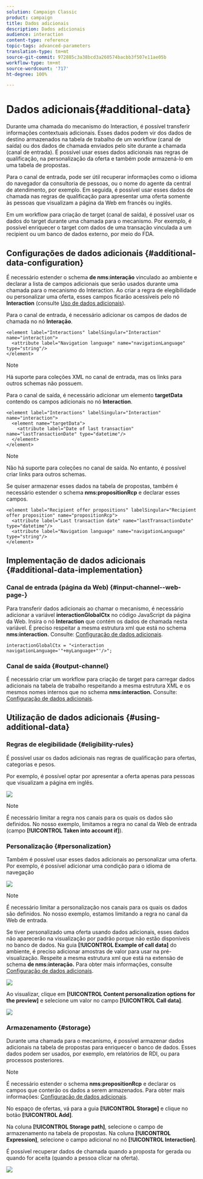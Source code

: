 ```yaml
---
solution: Campaign Classic
product: campaign
title: Dados adicionais
description: Dados adicionais
audience: interaction
content-type: reference
topic-tags: advanced-parameters
translation-type: tm+mt
source-git-commit: 972885c3a38bcd3a260574bacbb3f507e11ae05b
workflow-type: tm+mt
source-wordcount: '717'
ht-degree: 100%

---
```



# Dados adicionais{#additional-data}

Durante uma chamada do mecanismo do Interaction, é possível transferir informações contextuais adicionais. Esses dados podem vir dos dados de destino armazenados na tabela de trabalho de um workflow (canal de saída) ou dos dados de chamada enviados pelo site durante a chamada (canal de entrada). É possível usar esses dados adicionais nas regras de qualificação, na personalização da oferta e também pode armazená-lo em uma tabela de propostas.

Para o canal de entrada, pode ser útil recuperar informações como o idioma do navegador da consultoria de pessoas, ou o nome do agente da central de atendimento, por exemplo. Em seguida, é possível usar esses dados de chamada nas regras de qualificação para apresentar uma oferta somente às pessoas que visualizam a página da Web em francês ou inglês.

Em um workflow para criação de target (canal de saída), é possível usar os dados do target durante uma chamada para o mecanismo. Por exemplo, é possível enriquecer o target com dados de uma transação vinculada a um recipient ou um banco de dados externo, por meio do FDA.

## Configurações de dados adicionais {#additional-data-configuration}

É necessário estender o schema **de nms:interação** vinculado ao ambiente e declarar a lista de campos adicionais que serão usados durante uma chamada para o mecanismo do Interaction. Ao criar a regra de elegibilidade ou personalizar uma oferta, esses campos ficarão acessíveis pelo nó **Interaction** (consulte [Uso de dados adicionais](#using-additional-data)).

Para o canal de entrada, é necessário adicionar os campos de dados de chamada no nó **Interação**.

```
<element label="Interactions" labelSingular="Interaction" name="interaction">
  <attribute label="Navigation language" name="navigationLanguage" type="string"/>
</element>
```

>[!NOTE]
>
>Há suporte para coleções XML no canal de entrada, mas os links para outros schemas não possuem.

Para o canal de saída, é necessário adicionar um elemento **targetData** contendo os campos adicionais no nó **Interaction**.

```
<element label="Interactions" labelSingular="Interaction" name="interaction">
  <element name="targetData">
    <attribute label="Date of last transaction" name="lastTransactionDate" type="datetime"/>
  </element>
</element>
```

>[!NOTE]
>
>Não há suporte para coleções no canal de saída. No entanto, é possível criar links para outros schemas.

Se quiser armazenar esses dados na tabela de propostas, também é necessário estender o schema **nms:propositionRcp** e declarar esses campos.

```
<element label="Recipient offer propositions" labelSingular="Recipient offer proposition" name="propositionRcp">
  <attribute label="Last transaction date" name="lastTransactionDate" type="datetime"/>
  <attribute label="Navigation language" name="navigationLanguage" type="string"/>
</element>
```

## Implementação de dados adicionais {#additional-data-implementation}

### Canal de entrada (página da Web) {#input-channel--web-page-}

Para transferir dados adicionais ao chamar o mecanismo, é necessário adicionar a variável **interactionGlobalCtx** no código JavaScript da página da Web. Insira o nó **Interaction** que contém os dados de chamada nesta variável. É preciso respeitar a mesma estrutura xml que está no schema **nms:interaction.** Consulte: [Configuração de dados adicionais](#additional-data-configuration).

```
interactionGlobalCtx = "<interaction navigationLanguage='"+myLanguage+"'/>";
```

### Canal de saída {#output-channel}

É necessário criar um workflow para criação de target para carregar dados adicionais na tabela de trabalho respeitando a mesma estrutura XML e os mesmos nomes internos que no schema **nms:interaction.** Consulte: [Configuração de dados adicionais](#additional-data-configuration).

## Utilização de dados adicionais {#using-additional-data}

### Regras de elegibilidade {#eligibility-rules}

É possível usar os dados adicionais nas regras de qualificação para ofertas, categorias e pesos.

Por exemplo, é possível optar por apresentar a oferta apenas para pessoas que visualizam a página em inglês.

![](assets/ita_calldata_query.png)

>[!NOTE]
>
>É necessário limitar a regra nos canais para os quais os dados são definidos. No nosso exemplo, limitamos a regra no canal da Web de entrada (campo **[!UICONTROL Taken into account if]**).

### Personalização {#personalization}

Também é possível usar esses dados adicionais ao personalizar uma oferta. Por exemplo, é possível adicionar uma condição para o idioma de navegação

![](assets/ita_calldata_perso.png)

>[!NOTE]
>
>É necessário limitar a personalização nos canais para os quais os dados são definidos. No nosso exemplo, estamos limitando a regra no canal da Web de entrada.

Se tiver personalizado uma oferta usando dados adicionais, esses dados não aparecerão na visualização por padrão porque não estão disponíveis no banco de dados. Na guia **[!UICONTROL Example of call data]** do ambiente, é preciso adicionar amostras de valor para usar na pré-visualização. Respeite a mesma estrutura xml que está na extensão de schema **de nms:interação.** Para obter mais informações, consulte [Configuração de dados adicionais](#additional-data-configuration).

![](assets/ita_calldata_preview.png)

Ao visualizar, clique em **[!UICONTROL Content personalization options for the preview]** e selecione um valor no campo **[!UICONTROL Call data]**.

![](assets/ita_calldata_preview2.png)

### Armazenamento {#storage}

Durante uma chamada para o mecanismo, é possível armazenar dados adicionais na tabela de propostas para enriquecer o banco de dados. Esses dados podem ser usados, por exemplo, em relatórios de RDI, ou para processos posteriores.

>[!NOTE]
>
>É necessário estender o schema **nms:propositionRcp** e declarar os campos que conterão os dados a serem armazenados. Para obter mais informações: [Configuração de dados adicionais](#additional-data-configuration).

No espaço de ofertas, vá para a guia **[!UICONTROL Storage]** e clique no botão **[!UICONTROL Add]**.

Na coluna **[!UICONTROL Storage path]**, selecione o campo de armazenamento na tabela de propostas. Na coluna **[!UICONTROL Expression]**, selecione o campo adicional no nó **[!UICONTROL Interaction]**.

É possível recuperar dados de chamada quando a proposta for gerada ou quando for aceita (quando a pessoa clicar na oferta).

![](assets/ita_calldata_storage.png)

